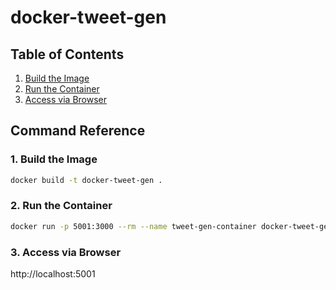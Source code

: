 # docker-tweet-gen

<!-- omit in toc -->
## Table of Contents

1. [Build the Image](#build-the-image)
1. [Run the Container](#build-the-container)
1. [Access via Browser](#access-via-browsers)

## Command Reference

### 1. Build the Image

```bash
docker build -t docker-tweet-gen .
```

### 2. Run the Container

```bash
docker run -p 5001:3000 --rm --name tweet-gen-container docker-tweet-gen
```

### 3. Access via Browser

http://localhost:5001